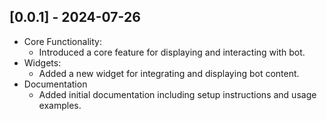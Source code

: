 ## [0.0.1] - 2024-07-26

* Core Functionality:
  * Introduced a core feature for displaying and interacting with bot.
* Widgets:
  * Added a new widget for integrating and displaying bot content.
* Documentation
  * Added initial documentation including setup instructions and usage examples.


